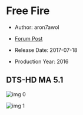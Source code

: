# Free Fire

* Author: aron7awol

* [Forum Post](https://www.avsforum.com/threads/bass-eq-for-filtered-movies.2995212/post-56994748)

* Release Date: 2017-07-18
* Production Year: 2016

## DTS-HD MA 5.1

![img 0](https://i.imgur.com/5eMxKjx.jpg)

![img 1](https://i.imgur.com/6RD7VeX.jpg)

